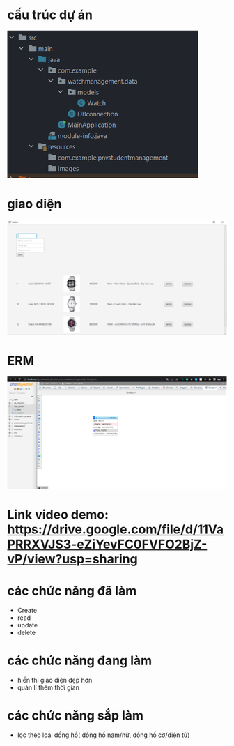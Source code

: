 # cấu trúc dự án
![](src/main/resources/images/cautrucduan.PNG)
# giao diện
![](src/main/resources/images/giaodien.PNG)
# ERM
![](src/main/resources/images/ERM.PNG)

# Link video demo: https://drive.google.com/file/d/11VaPRRXVJS3-eZiYevFC0FVFO2BjZ-vP/view?usp=sharing

# các chức năng đã làm
- Create
- read
- update
- delete
# các chức năng đang làm
- hiển thị giao diện đẹp hơn
- quản lí thêm thời gian
# các chức năng sắp làm
- lọc theo loại đồng hồ( đồng hồ nam/nữ, đồng hồ cơ/điện tử)
